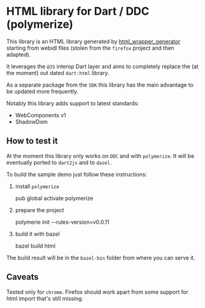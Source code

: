 # HTML library for Dart / DDC (polymerize)

This library is an HTML library generated by [html_wrapper_generator](https://github.com/dam0vm3nt/html_wrapper_generator) 
starting from webidl files (stolen from the `firefox` project and then adapted).

It leverages the `@JS` interop Dart layer and aims to completely replace the (at the moment) out dated `dart:html` library.

As a separate package from the `SDK` this library has the main advantage to be updated more frequently.

Notably this library adds support to latest standards:
 
 - WebComponents v1
 - ShadowDom

## How to test it

At the moment this library only works on `DDC` and with `polymerize`. It will be eventually ported to `dart2js` and to `dazel`.

To build the sample demo just follow these instructions:

 1. install `polymerize`
  
    pub global activate polymerize

 2. prepare the project

    polymerie init --rules-version=v0.0.11

 3. build it with bazel

    bazel build html

The build result will be in the `bazel-bin` folder from where you can serve it.

## Caveats

Tested only for `chrome`. Firefox should work apart from some support for html import that's still missing. 
